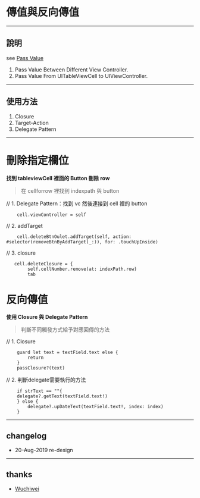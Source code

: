 # 傳值與反向傳值

----
## 說明
see [Pass Value](https://github.com/Wuchiwei/iOS/tree/master/Pass_Value)

> 
1. Pass Value Between Different View Controller.
2. Pass Value From UITableViewCell to UIViewController.

----
## 使用方法

1.  Closure
2. Target-Action 
3. Delegate Pattern
----
## 
# 刪除指定欄位

**找到 tableviewCell 裡面的 Button 刪除 row**

>在 cellforrow 裡找到 indexpath 與 button
      
//      1. Delegate Pattern：找到 vc 然後連接到 cell 裡的 button
        
        cell.viewController = self
        
//        2. addTarget
  
        cell.deleteBtnOulet.addTarget(self, action: #selector(removeBtnByAddTarget(_:)), for: .touchUpInside)
        
//        3. closure

       cell.deleteClosure = {
            self.cellNumber.remove(at: indexPath.row)
            tab
        
# 反向傳值

**使用 Closure 與 Delegate Pattern**

>判斷不同觸發方式給予對應回傳的方法
      
//      1. Closure
        
        guard let text = textField.text else {
            return
        }
        passClosure?(text)
        
//     2. 判斷delegate需要執行的方法

        if strText == ""{
        delegate?.getText(textField.text!)
        } else {
            delegate?.upDateText(textField.text!, index: index)
        }

----
## changelog
* 20-Aug-2019 re-design

----
## thanks
* [ Wuchiwei](https://github.com/Wuchiwei/iOS/tree/master/Pass_Value)
